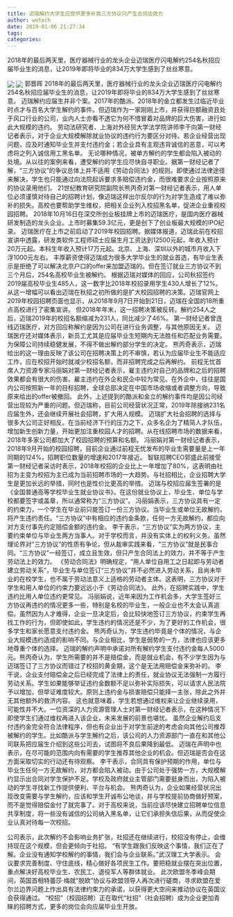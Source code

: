 ```yaml
---
title: 迈瑞解约大学生应提供更多补救三方协议只产生合同法效力
author: wetech
date: 2019-01-06 21:27:34
tags: 
categories: 
---
```

2018年的最后两天里，医疗器械行业的龙头企业迈瑞医疗闪电解约254名秋招应届毕业生的消息，让2019年即将毕业的834万大学生感到了丝丝寒意。
<!-- more -->
<img align="center" border="0" src="https://imgcdn.yicai.com/uppics/images/2019/01/d04c18d4c3bea287786ed717dde98b82.jpg" />
<img align="center" border="0" src="https://imgcdn.yicai.com/uppics/images/2019/01/4b966754c2d6d741a1a786db2fa81a0a.jpg" />
郭晋晖
2018年的最后两天里，医疗器械行业的龙头企业迈瑞医疗闪电解约254名秋招应届毕业生的消息，让2019年即将毕业的834万大学生感到了丝丝寒意。
迈瑞解约应届生并非个案。2017年的酷派、2018年的金立都发生过临近毕业时点才与百名大学生解约的事件。但迈瑞作为一家刚刚上市，并获得巨额融资且处于风口行业的公司，业内人士亦看不透它为何不惜冒着对品牌的巨大伤害，进行如此大规模的违约。
劳动法研究者、上海对外经贸大学法学院讲师李干向第一财经记者表示，对于企业大规模解除就业协议的违约行为要区分对待。若企业经营出现问题，应及时通知毕业生并支付违约金；若企业具有主观违背诚信的恶意，可以考虑将之列入诚信用工黑名单。
无论哪种情况，被单方解约的学生都会陷入被动的处境。从以往的案例来看，遭受解约的学生应尽快自寻职业。据第一财经记者了解，“三方协议”的争议总体上并不适用《劳动合同法》的规则。即使通过法律途径来解决，学生也只能通过向法院起诉要求多赔偿违约金，而很难要求企业按照原来的协议录用他们。
21世纪教育研究院副院长熊丙奇对第一财经记者表示，用人单位必须谨慎对待自己的招聘计划，像迈瑞这样出尔反尔的行为对学生造成了难以弥补的损失。高校也要帮助学生维权，把相关企业列入校招黑名单，促进企业重视校园招聘。
2018年10月16日在深交所创业板挂牌上市的迈瑞医疗，是国内医疗器械研发制造的龙头企业。上市时募集59.3亿元，更是创下了创业板最大规模的IPO纪录。
迈瑞医疗在上市之前启动了2019年校园招聘。据媒体报道，迈瑞此前在校招宣讲中透露，研发类软件工程师硕士应届生月工资达到12500元起，年收入预计20万元起。本科生年收入预计17万元起。北京、上海、深圳以外的城市月收入下浮1000元左右。
丰厚薪资使得迈瑞成为很多大学毕业生的就业首选，有毕业生表示是拒绝了可以解决北京户口的offer来加盟迈瑞的。但在签订就业三方协议不到三个月后，254名高校毕业生被解约。
根据迈瑞对媒体的回应，公司秋招签约2019届高校毕业生485人，这一数字比2018年校招录用学生430人增长了12%。从这一增幅可以看出迈瑞在秋招之初所做的是扩大校园招聘的决策。迈瑞官网上2019年校园招聘页面也显示，从2018年9月7日开始到21日，迈瑞在全国的18所重点高校进行了密集宣讲。
但2018年年末，这一招聘决策被反转。解约254人之后，迈瑞2019年的校招名额缩减为231人，同比减少了46%。
第一财经记者曾连线迈瑞医疗，对方回应称解约是因为公司在进行业务调整，与其他原因无关。
迈瑞医疗还对媒体表示，新员工尤其是应届毕业生短期内无法胜任和匹配业务需要。为保障公司持续稳健发展，不得不做出解约部分学生的决定。
熊丙奇表示，迈瑞给出的这一理由反映了该公司在招聘决策上的不审慎，若认为应届毕业生不能适应工作，应在校招开始时就减少校招名额，而非招聘完成之后再解约。
前程无忧首席人力资源专家冯丽娟对第一财经记者表示，雇主违约对自己的品牌和之后的招聘效果都会有很大的伤害。雇主违约在外企和民企中较为常见。在外企中，往往是国内公司按照新一年的目标招聘，全球总部决定在中国市场收缩或者调整方向，导致原来给出的offer被撤回。
此外，上述提到的酷派和金立的解约事件均是因公司经营出现较为严重的问题。但迈瑞称，目前公司经营状况正常，2019年除接纳231名应届生外，还会继续开展社会招聘，扩大用人规模。
迈瑞扩大社会招聘的选择与很多大公司正好相反。在当前经济下行的压力之下，众多名企为了精简人才队伍，增加新生创新力量，开始更加注重校园人才的招聘。从在线招聘市场的数据来看，2018年多家公司都加大了校园招聘的预算和名额。
冯丽娟对第一财经记者表示，2018年9月开始的校园招聘，目前企业通过前程无忧发布的毕业生需要量是上一年同期的124%，招聘职位数量的增速和2017年接近。
智联招聘CEO郭盛此前接受第一财经记者采访时表示，2018年校招的企业比上一年增加了80%，这表明由社招为主变为校招为主已成为当前招聘市场的一大趋势。与社招相比，企业招聘大学生是更加长远的举措，同时也是性价比更高的举措。
迈瑞与校招应届生签署的是《全国普通高等学校毕业生就业协议书》。在这份就业协议上，毕业生、单位与学校都要签字或盖章，所以通常称为“三方协议”。
冯丽娟表示，三方协议具有一定的约束力，一个学生在毕业前只能签订一份三方协议。当毕业生或单位无故解约，将产生违约责任。“三方协议”中有相应的违约金条款，任何一方无故解约，都应向对方支付事先约定赔偿金额的违约金。
李干表示，“三方协议”实为两方协议，主要约束单位与毕业生两方当事人。对于学校而言，并没有实体上的权利义务。虽然理论界对“三方协议”的性质有争论，但从裁审实践来看，“三方协议”就是民事合同。“三方协议”一经签订，成立且生效，但只产生合同法上的效力，并不等于产生劳动法上的效力。
《劳动合同法》明确规定，“用人单位自用工之日起即与劳动者建立劳动关系”，毕业生与单位签订“三方协议”并不必然进入劳动关系，且尚未毕业的在校学生，也不属于劳动法意义上适格的劳动者主体。这表明，三方协议对于学生和用人单位的约束力要远远小于《劳动合同法》。
此外，在招聘实践中，学生违约比用人单位违约更常见。
冯丽娟说，近年来因为工作机会多，大学生签好三方协议再违约的情况更多一些，特别是名校的毕业生，一般企业也不太会认真追偿。虽然因为人才难得，企业一旦决定后，会比较快地签订三方协议，约束学生再找工作的行为，但即使如此，学生违约的情况还是不少，为了更好的工作机会，很多学生和家长愿意支付违约金。
熊丙奇认为，学生违约毕竟是个体的情况，与企业大规模违约造成的影响不同。与企业相比，学生是弱势的一方，法律也应该更多地尊重个体的选择。
迈瑞的解约声明中承诺对所有解约学生支付违约金每人5000元。熊丙奇认为，学生所需要的并不是赔偿金，而是就业机会，有不少学生因为与迈瑞签订了三方协议而错过了校招的黄金期，这个是无法用赔偿金来弥补的。
李干说，企业支付赔偿金之后已经完成了法律上的责任，就业协议无法强制一方履行劳动关系。学生如果能够举证违约金数额不足以弥补实际损失，可以请求人民法院予以增加，但举证难度较大。原则上违约金与损害赔偿只能择一主张，除此之外并无其他额外的救济内容。
这也就意味着，学生若想通过维权来让企业继续录用，可能性并不大。一位资深的人力资源管理人士对第一财经记者表示，在这种情况下即使学生们通过维权再进入该企业，未来发展的前景也堪忧。
虽然企业解约后支付违约金完全符合法律程序，但也有企业出于对学生前途的考虑会向其他公司推荐被解约的学生。比如酷派与学生解约之后，该公司的人力资源部门一直在和其他公司联系把应届生介绍到这些公司去，试图将不良后果降到最低。
迈瑞在声明中也表示，在尽可能的范围内向有需要的学生推荐其他企业的机会。但迈瑞是否会在这方面采取切实的行动还有待观察。
李干表示，合同具有保护预期的作用，单位与毕业生任何一方无故解约，对方都会陷入被动。由于公司处于强势一方，大规模解约显示出合同对学生保护不足。学校及政府就业主管部门需要挺身而出，为陷入被动的学生寻找新工作提供便利、平台与机会。
熊丙奇认为，企业如果经营状况出现改变需要与学生解约，应该和学生开诚布公地谈，并与学校提前协商做好预案，而不是觉得赔偿金付了就完事了。对于高校来说，当前应该尽快建立招聘单位信息共享制度，将一些没有诚信的公司纳入黑名单，让它们承担失信后果，从而促使企业认真对待每一次校招。
 
 
公司表示，此次解约不会影响业务扩张，社招还在继续进行，校招没有停止，会维持现在这个规模，但会更倾向于社招。
“有学生跟我们反映这个事情，我们正在了解。企业没有通知学校解约的事情，我们会与企业联系。”武汉理工大学表示。
会议要求完善制度、守住底线，精心做好各项民生工作。要把稳就业摆在突出位置，重点解决好高校毕业生、农民工、退役军人等群体就业。
此次欧盟冬季峰会期间，英国首相特蕾莎·梅就“脱欧”协议与欧盟领导人再次进行磋商，寻求欧盟在爱尔兰边界问题上作出具有法律约束力的承诺，以获得更大空间来推动协议在英国议会获得通过。
“校招”（校园招聘）正在取代“社招”（社会招聘）成为企业更加青睐的招聘方式，更多的岗位会向应届毕业生开放。
